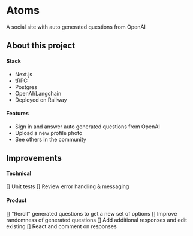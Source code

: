 # Atoms

A social site with auto generated questions from OpenAI

## About this project

#### Stack

- Next.js
- tRPC
- Postgres
- OpenAI/Langchain
- Deployed on Railway

#### Features

- Sign in and answer auto generated questions from OpenAI
- Upload a new profile photo
- See others in the community

## Improvements

#### Technical

[] Unit tests
[] Review error handling & messaging

#### Product

[] "Reroll" generated questions to get a new set of options
[] Improve randomness of generated questions
[] Add additional responses and edit existing
[] React and comment on responses
